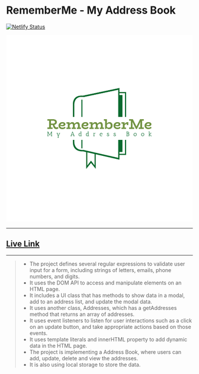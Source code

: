 # RememberMe - My Address Book

[![Netlify Status](https://api.netlify.com/api/v1/badges/cdc2bd1e-c72f-4939-b466-85a7536b14f1/deploy-status)](https://app.netlify.com/sites/rememberme-ab/deploys)

![](./logo-color.png)

<hr>

## [Live Link](https://rememberme-ab.netlify.app/)

<hr>

> - The project defines several regular expressions to validate user input for a form, including strings of letters, emails, phone numbers, and digits.
> - It uses the DOM API to access and manipulate elements on an HTML page.
> - It includes a UI class that has methods to show data in a modal, add to an address list, and update the modal data.
> - It uses another class, Addresses, which has a getAddresses method that returns an array of addresses.
> - It uses event listeners to listen for user interactions such as a click on an update button, and take appropriate actions based on those events.
> - It uses template literals and innerHTML property to add dynamic data in the HTML page.
> - The project is implementing a Address Book, where users can add, update, delete and view the addresses.
> - It is also using local storage to store the data.
